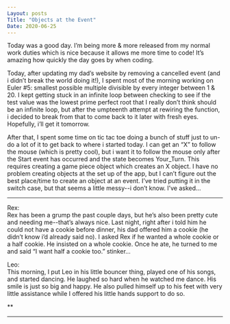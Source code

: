 ```yaml
---
Layout: posts
Title: "Objects at the Event"
Date: 2020-06-25
---
```


Today was a good day.  I’m being more & more released from my normal work duties which is nice because it allows me more time to code!  It’s amazing how quickly the day goes by when coding.

Today, after updating my dad’s website by removing a cancelled event (and i didn’t break the world doing it!), I spent most of the morning working on Euler #5: smallest possible multiple divisible by every integer between 1 & 20.  I kept getting stuck in an infinite loop between checking to see if the test value was the lowest prime perfect root that I really don’t think should be an infinite loop, but after the umpteenth attempt at rewiring the function, i decided to break from that to come back to it later with fresh eyes.  Hopefully, i’ll get it tomorrow.

After that, I spent some time on tic tac toe doing a bunch of stuff just to un-do a lot of it to get back to where i started today.  I can get an “X” to follow the mouse (which is pretty cool), but i want it to follow the mouse only after the Start event has occurred and the state becomes Your_Turn.   This requires creating a game piece object which creates an X object.  I have no problem creating objects at the set up of the app, but I can’t figure out the best place/time to create an object at an event.  I’ve tried putting it in the switch case, but that seems a little messy--i don’t know.  I’ve asked…

***

Rex:  
Rex has been a grump the past couple days, but he’s also been pretty cute and needing me--that’s always nice.  Last night, right after i told him he could not have a cookie before dinner, his dad offered him a cookie (he didn’t know i’d already said no).  I asked Rex if he wanted a whole cookie or a half cookie.  He insisted on a whole cookie.  Once he ate, he turned to me and said “I want half a cookie too.”  stinker…

Leo:  
This morning, I put Leo in his little bouncer thing, played one of his songs, and started dancing.  He laughed so hard when he watched me dance.  His smile is just so big and happy.  He also pulled himself up to his feet with very little assistance while I offered his little hands support to do so. 

**
***
